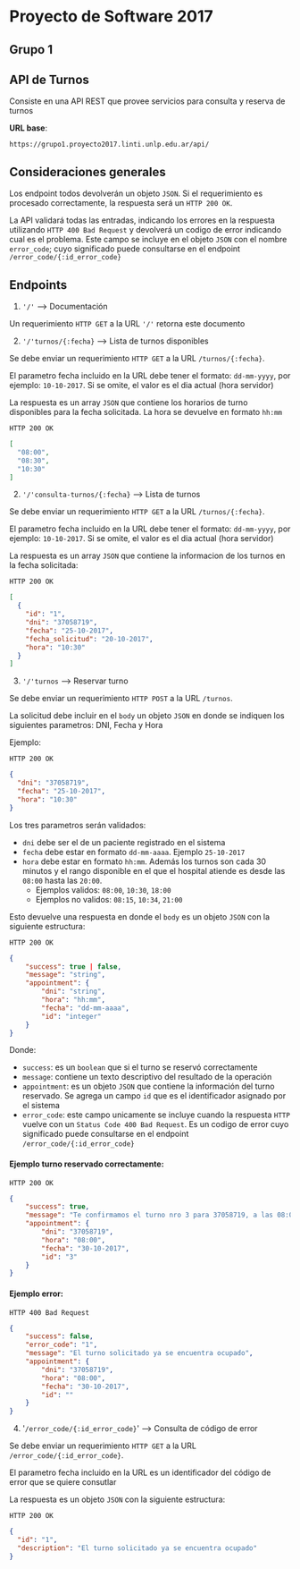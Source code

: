 # Proyecto de Software 2017
## Grupo 1
## API de Turnos

Consiste en una API REST que provee servicios para consulta y reserva de turnos

**URL base**:

`https://grupo1.proyecto2017.linti.unlp.edu.ar/api/`

## Consideraciones generales

Los endpoint todos devolverán un objeto `JSON`. Si el requerimiento es procesado correctamente, la respuesta será un `HTTP 200 OK`.

La API validará todas las entradas, indicando los errores en la respuesta utilizando `HTTP 400 Bad Request` y devolverá un codigo de error indicando cual es el problema. Este campo se incluye en el objeto `JSON` con el nombre `error_code`; cuyo  significado puede consultarse en el endpoint `/error_code/{:id_error_code}`

## Endpoints

1. `'/'` --> Documentación

Un requerimiento `HTTP GET` a la URL `'/'` retorna este documento

2. `'/'turnos/{:fecha}` --> Lista de turnos disponibles

Se debe enviar un requerimiento `HTTP GET` a la URL `/turnos/{:fecha}`.

El parametro fecha incluido en la URL debe tener el formato: `dd-mm-yyyy`, por ejemplo: `10-10-2017`. Si se omite, el valor es el dia actual (hora servidor)

La respuesta es un array `JSON` que contiene los horarios de turno disponibles para la fecha solicitada. La hora se devuelve en formato `hh:mm`

    HTTP 200 OK

```JSON
[
  "08:00",
  "08:30",
  "10:30"
]
```

2. `'/'consulta-turnos/{:fecha}` --> Lista de turnos

Se debe enviar un requerimiento `HTTP GET` a la URL `/turnos/{:fecha}`.

El parametro fecha incluido en la URL debe tener el formato: `dd-mm-yyyy`, por ejemplo: `10-10-2017`. Si se omite, el valor es el dia actual (hora servidor)

La respuesta es un array `JSON` que contiene la informacion de los turnos en la fecha solicitada:

    HTTP 200 OK

```JSON
[
  {
    "id": "1",
    "dni": "37058719",
    "fecha": "25-10-2017",
    "fecha_solicitud": "20-10-2017",
    "hora": "10:30"
  }
]
```

3. `'/'turnos` --> Reservar turno

Se debe enviar un requerimiento `HTTP POST` a la URL `/turnos`.

La solicitud debe incluir en el `body` un objeto `JSON` en donde se indiquen los siguientes parametros: DNI, Fecha y Hora

Ejemplo:

    HTTP 200 OK

```JSON
{
  "dni": "37058719",
  "fecha": "25-10-2017",
  "hora": "10:30"
}
```
Los tres parametros serán validados:

* `dni` debe ser el de un paciente registrado en el sistema
* `fecha` debe estar en formato `dd-mm-aaaa`. Ejemplo `25-10-2017`
* `hora` debe estar en formato `hh:mm`. Además los turnos son cada 30 minutos y el rango disponible en el que el hospital atiende es desde las `08:00` hasta las `20:00`.
  * Ejemplos validos: `08:00`, `10:30`, `18:00`
  * Ejemplos no validos: `08:15`, `10:34`, `21:00`

 Esto devuelve una respuesta en donde el `body` es un objeto `JSON` con la siguiente estructura:

    HTTP 200 OK

```JSON
{
    "success": true | false,
    "message": "string",
    "appointment": {
        "dni": "string",
        "hora": "hh:mm",
        "fecha": "dd-mm-aaaa",
        "id": "integer"
    }
}
```
Donde:

* `success`: es un `boolean` que si el turno se reservó correctamente
* `message`: contiene un texto descriptivo del resultado de la operación
* `appointment`: es un objeto `JSON` que contiene la información del turno reservado. Se agrega un campo `id` que es el identificador asignado por el sistema
* `error_code`: este campo unicamente se incluye  cuando la respuesta `HTTP` vuelve con un `Status Code 400 Bad Request`. Es un codigo de error cuyo significado puede consultarse en el endpoint `/error_code/{:id_error_code}`

#### Ejemplo turno reservado correctamente:

    HTTP 200 OK

```JSON
{
    "success": true,
    "message": "Te confirmamos el turno nro 3 para 37058719, a las 08:00 del dia 30-10-2017",
    "appointment": {
        "dni": "37058719",
        "hora": "08:00",
        "fecha": "30-10-2017",
        "id": "3"
    }
}
```
#### Ejemplo error:

    HTTP 400 Bad Request

```JSON
{
    "success": false,
    "error_code": "1",
    "message": "El turno solicitado ya se encuentra ocupado",
    "appointment": {
        "dni": "37058719",
        "hora": "08:00",
        "fecha": "30-10-2017",
        "id": ""
    }
}
```

4. '`/error_code/{:id_error_code}`' --> Consulta de código de error

Se debe enviar un requerimiento `HTTP GET` a la URL `/error_code/{:id_error_code}`.

El parametro fecha incluido en la URL es un identificador del código de error que se quiere consutlar

La respuesta es un objeto `JSON` con la siguiente estructura:

    HTTP 200 OK

```JSON
{
  "id": "1",
  "description": "El turno solicitado ya se encuentra ocupado"
}
```